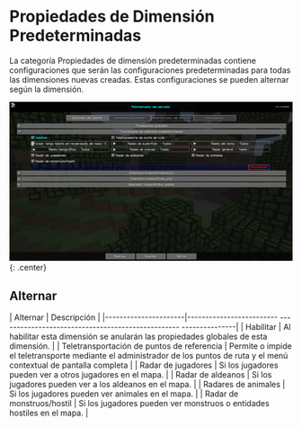 # **Propiedades de Dimensión Predeterminadas**

La categoría Propiedades de dimensión predeterminadas contiene configuraciones que serán las configuraciones predeterminadas para todas las dimensiones nuevas creadas. Estas configuraciones se pueden alternar según la dimensión.

![Propiedades-de-dimensión-predeterminada](../../img/settings/server/default-dimension-properties.png){: .center}

## **Alternar**

| Alternar | Descripción |
|----------------------|------------------------- -------------------------------------------------- ---------------|
| Habilitar | Al habilitar esta dimensión se anularán las propiedades globales de esta dimensión. |
| Teletransportación de puntos de referencia | Permite o impide el teletransporte mediante el administrador de los puntos de ruta y el menú contextual de pantalla completa |
| Radar de jugadores | Si los jugadores pueden ver a otros jugadores en el mapa. |
| Radar de aldeanos | Si los jugadores pueden ver a los aldeanos en el mapa. |
| Radares de animales | Si los jugadores pueden ver animales en el mapa. |
| Radar de monstruos/hostil | Si los jugadores pueden ver monstruos o entidades hostiles en el mapa. |